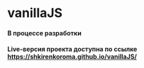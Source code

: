 # vanillaJS
#### В процессе разработки
#### Live-версия проекта доступна по ссылке https://shkirenkoroma.github.io/vanillaJS/

